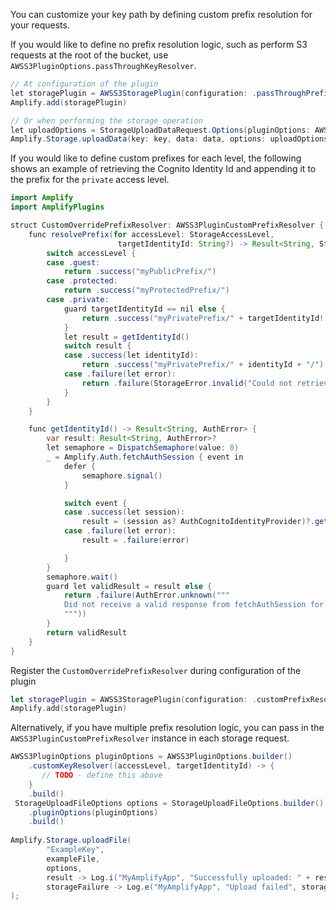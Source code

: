 You can customize your key path by defining custom prefix resolution for your requests. 

If you would like to define no prefix resolution logic, such as perform S3 requests at the root of the bucket, use `AWSS3PluginOptions.passThroughKeyResolver`.

```java
// At configuration of the plugin
let storagePlugin = AWSS3StoragePlugin(configuration: .passThroughPrefixResolver)
Amplify.add(storagePlugin)

// Or when performing the storage operation
let uploadOptions = StorageUploadDataRequest.Options(pluginOptions: AWSS3PluginOptions.passThroughKeyResolver)
Amplify.Storage.uploadData(key: key, data: data, options: uploadOptions) 
```

If you would like to define custom prefixes for each level, the following shows an example of retrieving the Cognito Identity Id and appending it to the prefix for the `private` access level.

```java
import Amplify
import AmplifyPlugins

struct CustomOverridePrefixResolver: AWSS3PluginCustomPrefixResolver {
    func resolvePrefix(for accessLevel: StorageAccessLevel,
                        targetIdentityId: String?) -> Result<String, StorageError> {
        switch accessLevel {
        case .guest:
            return .success("myPublicPrefix/")
        case .protected:
            return .success("myProtectedPrefix/")
        case .private:
            guard targetIdentityId == nil else {
                return .success("myPrivatePrefix/" + targetIdentityId! + "/")
            }
            let result = getIdentityId()
            switch result {
            case .success(let identityId):
                return .success("myPrivatePrefix/" + identityId + "/")
            case .failure(let error):
                return .failure(StorageError.invalid("Could not retrieve identityId"))
            }
        }
    }

    func getIdentityId() -> Result<String, AuthError> {
        var result: Result<String, AuthError>?
        let semaphore = DispatchSemaphore(value: 0)
        _ = Amplify.Auth.fetchAuthSession { event in
            defer {
                semaphore.signal()
            }

            switch event {
            case .success(let session):
                result = (session as? AuthCognitoIdentityProvider)?.getIdentityId()
            case .failure(let error):
                result = .failure(error)

            }
        }
        semaphore.wait()
        guard let validResult = result else {
            return .failure(AuthError.unknown("""
            Did not receive a valid response from fetchAuthSession for identityId.
            """))
        }
        return validResult
    }
}
```

Register the `CustomOverridePrefixResolver` during configuration of the plugin
```swift
let storagePlugin = AWSS3StoragePlugin(configuration: .customPrefixResolver(CustomOverridePrefixResolver()))
Amplify.add(storagePlugin)
```

Alternatively, if you have multiple prefix resolution logic, you can pass in the `AWSS3PluginCustomPrefixResolver` instance in each storage request.
```java
AWSS3PluginOptions pluginOptions = AWSS3PluginOptions.builder()
    .customKeyResolver((accessLevel, targetIdentityId) -> {
       // TODO - define this above
    }
    .build()
 StorageUploadFileOptions options = StorageUploadFileOptions.builder()
    .pluginOptions(pluginOptions)
    .build()
    
Amplify.Storage.uploadFile(
        "ExampleKey",
        exampleFile,
        options,
        result -> Log.i("MyAmplifyApp", "Successfully uploaded: " + result.getKey()),
        storageFailure -> Log.e("MyAmplifyApp", "Upload failed", storageFailure)
);
```

